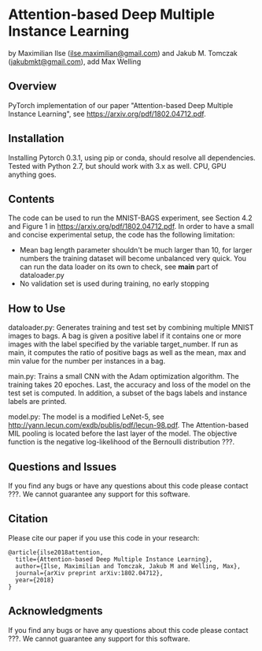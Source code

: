 Attention-based Deep Multiple Instance Learning
================================================

by Maximilian Ilse (<ilse.maximilian@gmail.com>) and Jakub M. Tomczak (<jakubmkt@gmail.com>), add Max Welling

Overview
--------

PyTorch implementation of our paper "Attention-based Deep Multiple Instance Learning", see <https://arxiv.org/pdf/1802.04712.pdf>.


Installation
------------

Installing Pytorch 0.3.1, using pip or conda, should resolve all dependencies. Tested with Python 2.7, but should work with 3.x as well. CPU, GPU anything goes.


Contents
--------

The code can be used to run the MNIST-BAGS experiment, see Section 4.2 and Figure 1 in <https://arxiv.org/pdf/1802.04712.pdf>.
In order to have a small and concise experimental setup, the code has the following limitation:
+ Mean bag length parameter shouldn't be much larger than 10, for larger numbers the training dataset will become unbalanced very quick. You can run the data loader on its own to check, see __main__ part of dataloader.py
+ No validation set is used during training, no early stopping


How to Use
----------
dataloader.py: Generates training and test set by combining multiple MNIST images to bags. A bag is given a positive label if it contains one or more images with the label specified by the variable target_number.
If run as main, it computes the ratio of positive bags as well as the mean, max and min value for the number per instances in a bag.

main.py: Trains a small CNN with the Adam optimization algorithm.
The training takes 20 epoches. Last, the accuracy and loss of the model on the test set is computed.
In addition, a subset of the bags labels and instance labels are printed.

model.py: The model is a modified LeNet-5, see <http://yann.lecun.com/exdb/publis/pdf/lecun-98.pdf>.
The Attention-based MIL pooling is located before the last layer of the model.
The objective function is the negative log-likelihood of the Bernoulli distribution ???.


Questions and Issues
--------------------

If you find any bugs or have any questions about this code please contact ???. We cannot guarantee any support for
this software.

Citation
--------------------

Please cite our paper if you use this code in your research:
```
@article{ilse2018attention,
  title={Attention-based Deep Multiple Instance Learning},
  author={Ilse, Maximilian and Tomczak, Jakub M and Welling, Max},
  journal={arXiv preprint arXiv:1802.04712},
  year={2018}
}
```

Acknowledgments
--------------------

If you find any bugs or have any questions about this code please contact ???. We cannot guarantee any support for
this software.